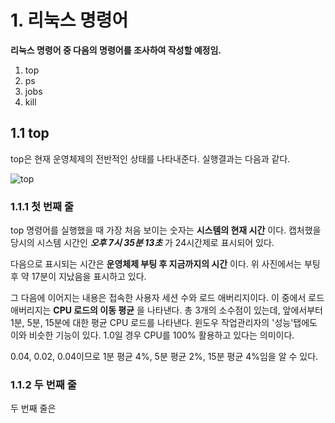 # 1. 리눅스 명령어
__리눅스 명령어 중 다음의 명령어를 조사하여 작성할 예정임.__
1. top
2. ps
3. jobs
4. kill
## 1.1 top
top은 현재 운영체제의 전반적인 상태를 나타내준다. 실행결과는 다음과 같다.

![top](https://user-images.githubusercontent.com/104444048/171154190-1e02158f-ede1-49f5-885e-9a57b65c2913.JPG)

### 1.1.1 첫 번째 줄
top 명령어를 실행했을 때 가장 처음 보이는 숫자는 __시스템의 현재 시간__ 이다. 캡처했을 당시의 시스템 시간인 ___오후 7시 35분 13초___ 가 24시간제로 표시되어 있다.

다음으로 표시되는 시간은 __운영체제 부팅 후 지금까지의 시간__ 이다. 위 사진에서는 부팅 후 약 17분이 지났음을 표시하고 있다.

그 다음에 이어지는 내용은 접속한 사용자 세션 수와 로드 애버리지이다. 이 중에서 로드 애버리지는 __CPU 로드의 이동 평균__ 을 나타낸다. 총 3개의 소수점이 있는데, 앞에서부터 1분, 5분, 15분에 대한 평균 CPU 로드를 나타낸다. 윈도우 작업관리자의 '성능'탭에도 이와 비슷한 기능이 있다.  1.0일 경우 CPU를 100% 활용하고 있다는 의미이다.

0.04, 0.02, 0.04이므로 1분 평균 4%, 5분 평균 2%, 15분 평균 4%임을 알 수 있다.

### 1.1.2 두 번째 줄
두 번째 줄은 
